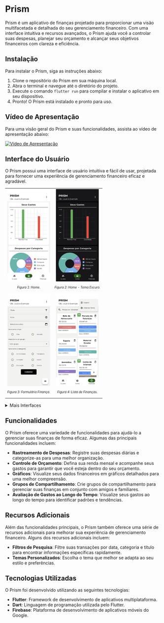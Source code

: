 # Prism

Prism é um aplicativo de finanças projetado para proporcionar uma visão multifacetada e detalhada do seu gerenciamento
financeiro. Com uma interface intuitiva e recursos avançados, o Prism ajuda você a controlar suas despesas, planejar seu
orçamento e alcançar seus objetivos financeiros com clareza e eficiência.

## Instalação

Para instalar o Prism, siga as instruções abaixo:

1. Clone o repositório do Prism em sua máquina local.
2. Abra o terminal e navegue até o diretório do projeto.
3. Execute o comando `flutter run` para compilar e instalar o aplicativo em seu dispositivo.
4. Pronto! O Prism está instalado e pronto para uso.

## Vídeo de Apresentação

Para uma visão geral do Prism e suas funcionalidades, assista ao vídeo de apresentação abaixo:
<div>
  <a href="https://youtu.be/cLs9RvhgOfY">
    <img src="https://img.youtube.com/vi/cLs9RvhgOfY/0.jpg" alt="Vídeo de Apresentação" height="300"/>
  </a>
</div>

## Interface do Usuário

O Prism possui uma interface de usuário intuitiva e fácil de usar, projetada para fornecer uma experiência de
gerenciamento financeiro eficaz e agradável.

<table>
  <tr>
    <td height="320" align="center">
      <img src="assets/images/home_light.jpg" alt="Legenda da imagem"  height="300"/>
      <p style="font-size: 10px"><em>Figura 1: Home.</em></p>
    </td>
    <td height="320" align="center">
      <img src="assets/images/home_dark.jpg" alt="Legenda da imagem"  height="300"/>
      <p style="font-size: 10px"><em>Figura 2: Home - Tema Escuro.</em></p>
    </td>
</tr>
<tr>
    <td height="320" align="center">
      <img src="assets/images/create_finance.jpg" alt="Legenda da imagem"  height="300"/>
      <p style="font-size: 10px"><em>Figura 3: Formulário Finança.</em></p>
    </td>
    <td height="320" align="center">
      <img src="assets/images/finances_light.jpg" alt="Legenda da imagem"  height="300"/>
      <p style="font-size: 10px"><em>Figura 4: Lista de Finanças.</em></p>
    </td>
  </tr>
</table>

<details>
  <summary>Mais Interfaces</summary>
  <br/>
  <table>
    <tr>
      <td height="320" align="center">
        <img src="assets/images/groups.jpg" alt="Legenda da imagem"  height="300"/>
        <p style="font-size: 10px"><em>Figura 5: Lista de Grupos.</em></p>
      </td>
      <td height="320" align="center">
        <img src="assets/images/group.jpg" alt="Legenda da imagem"  height="300"/>
        <p style="font-size: 10px"><em>Figura 6: Grupo.</em></p>
      </td>
      <td height="320" align="center">
        <img src="assets/images/recover.jpg" alt="Legenda da imagem"  height="300"/>
        <p style="font-size: 10px"><em>Figura 7: Recuperação de Senha.</em></p>
      </td>
      <td height="320" align="center">
        <img src="assets/images/login.jpg" alt="Legenda da imagem"  height="300"/>
        <p style="font-size: 10px"><em>Figura 8: Login.</em></p>
      </td>
    </tr>
    <tr>
      <td height="320" align="center">
        <img src="assets/images/register.jpg" alt="Legenda da imagem"  height="300"/>
        <p style="font-size: 10px"><em>Figura 9: Registro.</em></p>
      </td>
      <td height="320" align="center">
        <img src="assets/images/search.jpg" alt="Legenda da imagem"  height="300"/>
        <p style="font-size: 10px"><em>Figura 10: Filtro de Pesquisa.</em></p>
      </td>
      <td height="320" align="center">
        <img src="assets/images/create_finance_dark.jpg" alt="Legenda da imagem"  height="300"/>
        <p style="font-size: 10px"><em>Figura 11: Formulário - Tema Escuro.</em></p>
      </td>
      <td height="320" align="center">
        <img src="assets/images/finances_dark.jpg" alt="Legenda da imagem"  height="300"/>
        <p style="font-size: 10px"><em>Figura 12: Lista de Finanças - Tema Escuro.</em></p>
      </td>
    </tr>
  </table>
</details>

## Funcionalidades

O Prism oferece uma variedade de funcionalidades para ajudá-lo a gerenciar suas finanças de forma eficaz. Algumas das
principais funcionalidades incluem:

- **Rastreamento de Despesas**: Registre suas despesas diárias e categorize-as para uma melhor organização.
- **Controle de Orçamento**: Defina sua renda mensal e acompanhe seus gastos para garantir que você esteja dentro do seu
  orçamento.
- **Gráficos**: Visualize seus dados financeiros em gráficos detalhados para uma melhor compreensão.
- **Grupos de Compartilhamento**: Crie grupos de compartilhamento para gerenciar suas finanças em conjunto com amigos e
  familiares.
- **Avaliação de Gastos ao Longo do Tempo**: Visualize seus gastos ao longo do tempo para identificar padrões e
  tendências.

## Recursos Adicionais

Além das funcionalidades principais, o Prism também oferece uma série de recursos adicionais para melhorar sua
experiência de gerenciamento financeiro. Alguns dos recursos adicionais incluem:

- **Filtros de Pesquisa**: Filtre suas transações por data, categoria e título para encontrar informações específicas
  rapidamente.
- **Temas Personalizados**: Escolha o tema que melhor se adapta ao seu estilo e preferências.

## Tecnologias Utilizadas

O Prism foi desenvolvido utilizando as seguintes tecnologias:

- **Flutter**: Framework de desenvolvimento de aplicativos multiplataforma.
- **Dart**: Linguagem de programação utilizada pelo Flutter.
- **Firebase**: Plataforma de desenvolvimento de aplicativos móveis do Google.